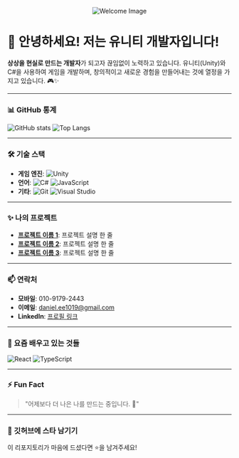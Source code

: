 <p align="center">
  <img src="https://readme-typing-svg.demolab.com?font=Fira+Code&weight=500&size=25&pause=1000&color=58A6FF&center=true&vCenter=true&width=435&lines=%F0%9F%91%8B+안녕하세요!+반갑습니다!;%F0%9F%92%A1+상상을+현실로+만드는+개발자입니다!;" alt="Welcome Image"/>
</p>

# 👋 안녕하세요! 저는 **유니티 개발자**입니다!

**상상을 현실로 만드는 개발자**가 되고자 끊임없이 노력하고 있습니다. 유니티(Unity)와 C#을 사용하여 게임을 개발하며, 창의적이고 새로운 경험을 만들어내는 것에 열정을 가지고 있습니다. 🎮✨

---

### 📊 GitHub 통계

![GitHub stats](https://github-readme-stats.vercel.app/api?username=daniellee1019&show_icons=true&theme=radical)
![Top Langs](https://github-readme-stats.vercel.app/api/top-langs/?username=daniellee1019&layout=compact&theme=radical)

---

### 🛠️ 기술 스택

- **게임 엔진**: ![Unity](https://img.shields.io/badge/-Unity-FFFFFF?style=flat-square&logo=unity&logoColor=black)
- **언어**: ![C#](https://img.shields.io/badge/-C%23-239120?style=flat-square&logo=c-sharp&logoColor=white) ![JavaScript](https://img.shields.io/badge/-JavaScript-F7DF1E?style=flat-square&logo=javascript&logoColor=black)
- **기타**: ![Git](https://img.shields.io/badge/-Git-F05032?style=flat-square&logo=git&logoColor=white) ![Visual Studio](https://img.shields.io/badge/-Visual%20Studio-5C2D91?style=flat-square&logo=visual-studio&logoColor=white)

---

### ✨ 나의 프로젝트

- **[프로젝트 이름 1](링크)**: 프로젝트 설명 한 줄
- **[프로젝트 이름 2](링크)**: 프로젝트 설명 한 줄
- **[프로젝트 이름 3](링크)**: 프로젝트 설명 한 줄

---

### 📫 연락처

- **모바일**: 010-9179-2443
- **이메일**: daniel.ee1019@gmail.com
- **LinkedIn**: [프로필 링크](링크)

---

### 🌱 요즘 배우고 있는 것들
![React](https://img.shields.io/badge/-React-61DAFB?style=flat-square&logo=react&logoColor=black) ![TypeScript](https://img.shields.io/badge/-TypeScript-3178C6?style=flat-square&logo=typescript&logoColor=white) 

---

### ⚡ Fun Fact
> "어제보다 더 나은 나를 만드는 중입니다. 💪"

---

### 💖 깃허브에 스타 남기기
이 리포지토리가 마음에 드셨다면 ⭐을 남겨주세요!
